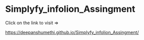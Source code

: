 # Simplyfy_infolion_Assingment


Click on the link to visit =>

https://deepanshumethi.github.io/Simplyfy_infolion_Assingment/
